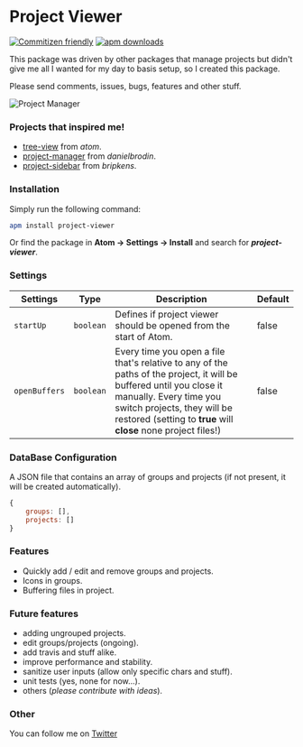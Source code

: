 # Project Viewer

[![Commitizen friendly](https://img.shields.io/badge/commitizen-friendly-brightgreen.svg?style=flat-square)](http://commitizen.github.io/cz-cli/)
[![apm downloads](https://img.shields.io/apm/v/project-viewer.svg?style=flat-square)](http://commitizen.github.io/cz-cli/)

This package was driven by other packages that manage projects but didn't give me all I wanted for my day to basis setup, so I created this package.

Please send comments, issues, bugs, features and other stuff.

![Project Manager](https://raw.github.com/jccguimaraes/atom-project-viewer/master/project-viewer.gif)

### Projects that inspired me!

* [tree-view](https://atom.io/packages/tree-view) from *atom*.
* [project-manager](https://atom.io/packages/project-manager) from *danielbrodin*.
* [project-sidebar](https://atom.io/packages/project-sidebar) from *bripkens*.

### Installation

Simply run the following command:
```sh
apm install project-viewer
```
Or find the package in **Atom → Settings → Install** and search for ***project-viewer***.

### Settings

Settings      | Type      | Description                                                                                                                | Default
--------------|-----------|----------------------------------------------------------------------------------------------------------------------------|--------
`startUp`     | `boolean` | Defines if project viewer should be opened from the start of Atom.                                                         | false
`openBuffers` | `boolean` | Every time you open a file that's relative to any of the paths of the project, it will be buffered until you close it manually. Every time you switch projects, they will be restored (setting to **true** will **close** none project files!)                                                        | false

### DataBase Configuration

A JSON file that contains an array of groups and projects (if not present, it will be created automatically).

```js
{
    groups: [],
    projects: []
}
```

### Features

* Quickly add / edit and remove groups and projects.
* Icons in groups.
* Buffering files in project.

### Future features
* adding ungrouped projects.
* edit groups/projects (ongoing).
* add travis and stuff alike.
* improve performance and stability.
* sanitize user inputs (allow only specific chars and stuff).
* unit tests (yes, none for now...).
* others (*please contribute with ideas*).

### Other
You can follow me on [Twitter](https://twitter.com/jccguimaraes)

